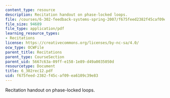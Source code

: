 ```yaml
---
content_type: resource
description: Recitation handout on phase-locked loops.
file: /courses/6-302-feedback-systems-spring-2007/f675feed2382f45caf09ea6109c39e83_6_302rec12.pdf
file_size: 94689
file_type: application/pdf
learning_resource_types:
- Recitations
license: https://creativecommons.org/licenses/by-nc-sa/4.0/
ocw_type: OCWFile
parent_title: Recitations
parent_type: CourseSection
parent_uid: 5667c63a-09ff-e158-1e89-d49a0035050d
resourcetype: Document
title: 6_302rec12.pdf
uid: f675feed-2382-f45c-af09-ea6109c39e83
---
```

Recitation handout on phase-locked loops.